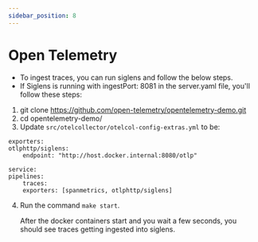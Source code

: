```yaml
---
sidebar_position: 8
---
```


# Open Telemetry

- To ingest traces, you can run siglens and follow the below steps. 
- If Siglens is running with ingestPort: 8081 in the server.yaml file, you'll follow these steps:

1. git clone https://github.com/open-telemetry/opentelemetry-demo.git
2. cd opentelemetry-demo/
3. Update `src/otelcollector/otelcol-config-extras.yml` to be:

```
exporters:
otlphttp/siglens:
    endpoint: "http://host.docker.internal:8080/otlp"

service:
pipelines:
    traces:
    exporters: [spanmetrics, otlphttp/siglens]
```
4. Run the command `make start`.

    After the docker containers start and you wait a few seconds, you should see traces getting ingested into siglens.
